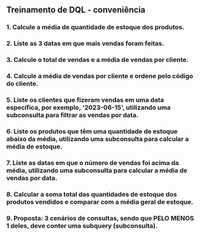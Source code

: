 ## Treinamento de DQL - conveniência

### 1. Calcule a média de quantidade de estoque dos produtos. 

### 2. Liste as 3 datas em que mais vendas foram feitas. 

### 3. Calcule o total de vendas e a média de vendas por cliente. 

### 4. Calcule a média de vendas por cliente e ordene pelo código do cliente. 

### 5. Liste os clientes que fizeram vendas em uma data específica, por exemplo, '2023-06-15', utilizando uma subconsulta para filtrar as vendas por data. 

### 6. Liste os produtos que têm uma quantidade de estoque abaixo da média, utilizando uma subconsulta para calcular a média de estoque. 

### 7. Liste as datas em que o número de vendas foi acima da média, utilizando uma subconsulta para calcular a média de vendas por data. 

### 8. Calcular a soma total das quantidades de estoque dos produtos vendidos e comparar com a média geral de estoque. 

### 9. Proposta: 3 cenários de consultas, sendo que PELO MENOS 1 deles, deve conter uma subquery (subconsulta).
